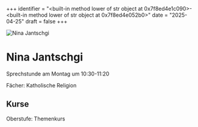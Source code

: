 
+++
identifier = "<built-in method lower of str object at 0x7f8ed4e1c090>-<built-in method lower of str object at 0x7f8ed4e052b0>"
date = "2025-04-25"
draft = false
+++

<div class="row">
<div class="column">
<img src="/images/personal/Jantschgi.jpg" alt="Nina Jantschgi"> 
</div>
<div class="column">

# Nina Jantschgi

Sprechstunde am Montag um 10:30-11:20

Fächer: Katholische Religion





## Kurse



Oberstufe: Themenkurs



</div>
</div> 

